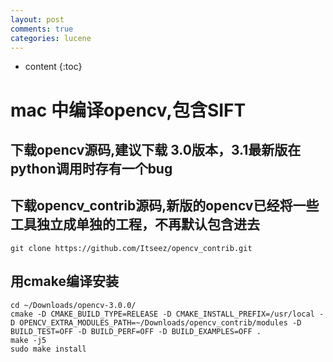 ```yaml
---
layout: post
comments: true
categories: lucene
---
```


* content
{:toc}

# mac 中编译opencv,包含SIFT

## 下载opencv源码,建议下载 3.0版本，3.1最新版在python调用时存有一个bug

## 下载opencv_contrib源码,新版的opencv已经将一些工具独立成单独的工程，不再默认包含进去 

    git clone https://github.com/Itseez/opencv_contrib.git

## 用cmake编译安装

    cd ~/Downloads/opencv-3.0.0/
	cmake -D CMAKE_BUILD_TYPE=RELEASE -D CMAKE_INSTALL_PREFIX=/usr/local -D OPENCV_EXTRA_MODULES_PATH=~/Downloads/opencv_contrib/modules -D BUILD_TEST=OFF -D BUILD_PERF=OFF -D BUILD_EXAMPLES=OFF . 
    make -j5
    sudo make install




